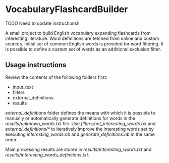 # VocabularyFlashcardBuilder
TODO Need to update instructions!!

A small project to build English vocabulary expanding flashcards from interesting literature. Word definitions are fetched from online and custom sources. Initial set of common English words is provided for word filtering. It is possible to define a custom set of words as an additional exclusion filter.

## Usage instructions
Review the contents of the following folders first:
* input_text
* filters
* external_definitions
* results

*external_definitions* folder defines the means with which it is possible to manually or automatically generate definitions for words in the *results/unknown_words.txt* file. Use *filters/not_interesting_words.txt* and *external_definitions/\** to iteratively improve the interesting words set by executing *interesting_words.nb* and *generate_definitions.nb* in the same order.

Main processing results are stored in *results/interesting_words.txt* and *results/interesting_words_definitions.txt*.
